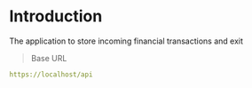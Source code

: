 # Introduction



The application to store incoming financial transactions and exit

> Base URL

```yaml
https://localhost/api
```